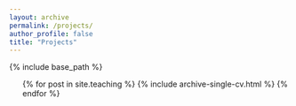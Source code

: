 ```yaml
---
layout: archive
permalink: /projects/
author_profile: false
title: "Projects"
---
```


{% include base_path %}


  <ul>{% for post in site.teaching %}
    {% include archive-single-cv.html %}
  {% endfor %}</ul>
